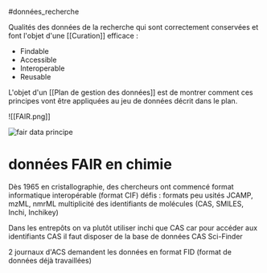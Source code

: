 #données_recherche 

Qualités des données de la recherche qui sont correctement conservées et font l'objet d'une [[Curation]] efficace : 

- Findable
- Accessible
- Interoperable
- Reusable

L'objet d'un [[Plan de gestion des données]] est de montrer comment ces principes vont être appliquées au jeu de données décrit dans le plan.

![[FAIR.png]]

![fair data principe](FAIR1.jpg)

# données FAIR en chimie

Dès 1965 en cristallographie, des chercheurs ont commencé 
format informatique interopérable (format CIF)
défis : formats peu usités JCAMP, mzML, nmrML
multiplicité des identifiants de molécules (CAS, SMILES, Inchi, Inchikey)

Dans les entrepôts on va plutôt utiliser inchi que CAS car pour accéder aux identifiants CAS il faut disposer de la base de données CAS Sci-Finder

2 journaux d'ACS demandent les données en format FID (format de données déjà travaillées)

